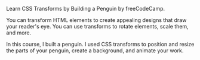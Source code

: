 Learn CSS Transforms by Building a Penguin by freeCodeCamp.

You can transform HTML elements to create appealing designs that draw your reader's eye. You can use transforms to rotate elements, scale them, and more.

In this course, I built a penguin. I used CSS transforms to position and resize the parts of your penguin, create a background, and animate your work.
